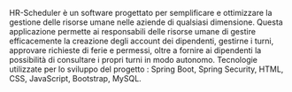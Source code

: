 HR-Scheduler è un software progettato per semplificare e ottimizzare la gestione delle risorse umane nelle aziende di qualsiasi dimensione. Questa applicazione permette ai responsabili delle risorse umane di gestire efficacemente la creazione degli account dei dipendenti, gestirne i turni, approvare richieste di ferie e permessi, oltre a fornire ai dipendenti la possibilità di consultare i propri turni in modo autonomo.
Tecnologie utilizzate per lo sviluppo del progetto : Spring Boot, Spring Security, HTML, CSS, JavaScript, Bootstrap, MySQL.
